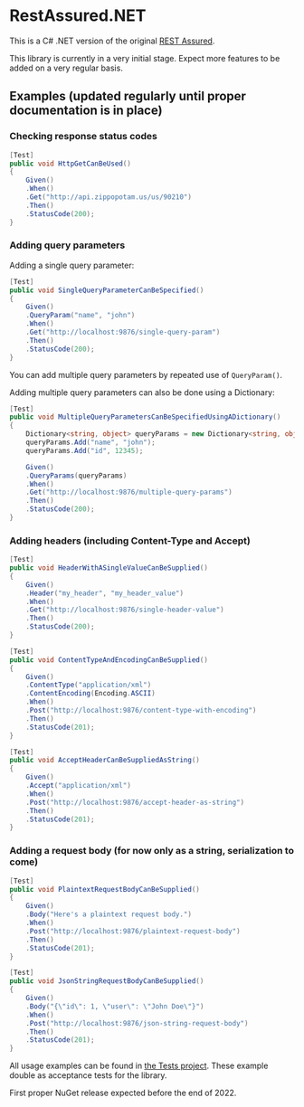 # RestAssured.NET
This is a C# .NET version of the original [REST Assured](https://rest-assured.io/).

This library is currently in a very initial stage. Expect more features to be added on a very regular basis.

## Examples (updated regularly until proper documentation is in place)

### Checking response status codes
```csharp
[Test]
public void HttpGetCanBeUsed()
{
    Given()
    .When()
    .Get("http://api.zippopotam.us/us/90210")
    .Then()
    .StatusCode(200);
}
```

### Adding query parameters
Adding a single query parameter:
```csharp
[Test]
public void SingleQueryParameterCanBeSpecified()
{
    Given()
    .QueryParam("name", "john")
    .When()
    .Get("http://localhost:9876/single-query-param")
    .Then()
    .StatusCode(200);
}
```
You can add multiple query parameters by repeated use of `QueryParam()`.

Adding multiple query parameters can also be done using a Dictionary:
```csharp
[Test]
public void MultipleQueryParametersCanBeSpecifiedUsingADictionary()
{
    Dictionary<string, object> queryParams = new Dictionary<string, object>();
    queryParams.Add("name", "john");
    queryParams.Add("id", 12345);

    Given()
    .QueryParams(queryParams)
    .When()
    .Get("http://localhost:9876/multiple-query-params")
    .Then()
    .StatusCode(200);
}
```

### Adding headers (including Content-Type and Accept)
```csharp
[Test]
public void HeaderWithASingleValueCanBeSupplied()
{
    Given()
    .Header("my_header", "my_header_value")
    .When()
    .Get("http://localhost:9876/single-header-value")
    .Then()
    .StatusCode(200);
}
```

```csharp
[Test]
public void ContentTypeAndEncodingCanBeSupplied()
{
    Given()
    .ContentType("application/xml")
    .ContentEncoding(Encoding.ASCII)
    .When()
    .Post("http://localhost:9876/content-type-with-encoding")
    .Then()
    .StatusCode(201);
}
```

```csharp
[Test]
public void AcceptHeaderCanBeSuppliedAsString()
{
    Given()
    .Accept("application/xml")
    .When()
    .Post("http://localhost:9876/accept-header-as-string")
    .Then()
    .StatusCode(201);
}
```

### Adding a request body (for now only as a string, serialization to come)
```csharp
[Test]
public void PlaintextRequestBodyCanBeSupplied()
{
    Given()
    .Body("Here's a plaintext request body.")
    .When()
    .Post("http://localhost:9876/plaintext-request-body")
    .Then()
    .StatusCode(201);
}
```

```csharp
[Test]
public void JsonStringRequestBodyCanBeSupplied()
{
    Given()
    .Body("{\"id\": 1, \"user\": \"John Doe\"}")
    .When()
    .Post("http://localhost:9876/json-string-request-body")
    .Then()
    .StatusCode(201);
}
```
All usage examples can be found in [the Tests project](https://github.com/basdijkstra/rest-assured-net/tree/main/RestAssuredNet.Tests). These example double as acceptance tests for the library.

First proper NuGet release expected before the end of 2022.